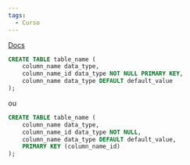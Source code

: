 ```yaml
---
tags:
  - Curso
---
```

[Docs](https://www.tutorialspoint.com/sql/sql-primary-key.htm)


```sql {3}
CREATE TABLE table_name (
	column_name data_type,
	column_name_id data_type NOT NULL PRIMARY KEY,
	column_name data_type DEFAULT default_value
);
```

ou 


```sql {3, 5}
CREATE TABLE table_name (
	column_name data_type,
	column_name_id data_type NOT NULL,
	column_name data_type DEFAULT default_value,
	PRIMARY KEY (column_name_id)
);
```
